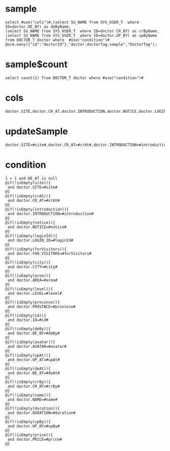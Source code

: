 sample
===

	select #use("cols")#,(select SU_NAME from SYS_USER_T  where ID=doctor.DE_BY) as deByName,
	(select SU_NAME from SYS_USER_T  where ID=doctor.CR_BY) as crByName,
	(select SU_NAME from SYS_USER_T  where ID=doctor.UP_BY) as upByName from DOCTOR_T doctor where  #use("condition")#
	@orm.many({"id":"doctorId"},"doctor.doctorTag.sample","DoctorTag");

sample$count
===
    select count(1) from DOCTOR_T doctor where #use("condition")#

cols
===
	doctor.SITE,doctor.CR_AT,doctor.INTRODUCTION,doctor.NOTICE,doctor.LOGIN_ID,doctor.FOR_VISITORS,doctor.CITY,doctor.AREA,doctor.LEVEL,doctor.PROVINCE,doctor.ID,doctor.DE_BY,doctor.AVATAR,doctor.UP_AT,doctor.DE_AT,doctor.CR_BY,doctor.NAME,doctor.DURATION,doctor.UP_BY,doctor.PRICE

updateSample
===

	doctor.SITE=#site#,doctor.CR_AT=#crAt#,doctor.INTRODUCTION=#introduction#,doctor.NOTICE=#notice#,doctor.LOGIN_ID=#loginId#,doctor.FOR_VISITORS=#forVisitors#,doctor.CITY=#city#,doctor.AREA=#area#,doctor.LEVEL=#level#,doctor.PROVINCE=#province#,doctor.ID=#id#,doctor.DE_BY=#deBy#,doctor.AVATAR=#avatar#,doctor.UP_AT=#upAt#,doctor.DE_AT=#deAt#,doctor.CR_BY=#crBy#,doctor.NAME=#name#,doctor.DURATION=#duration#,doctor.UP_BY=#upBy#,doctor.PRICE=#price#

condition
===

	1 = 1 and DE_AT is null
	@if(!isEmpty(site)){
	 and doctor.SITE=#site#
	@}
	@if(!isEmpty(crAt)){
	 and doctor.CR_AT=#crAt#
	@}
	@if(!isEmpty(introduction)){
	 and doctor.INTRODUCTION=#introduction#
	@}
	@if(!isEmpty(notice)){
	 and doctor.NOTICE=#notice#
	@}
	@if(!isEmpty(loginId)){
	 and doctor.LOGIN_ID=#loginId#
	@}
	@if(!isEmpty(forVisitors)){
	 and doctor.FOR_VISITORS=#forVisitors#
	@}
	@if(!isEmpty(city)){
	 and doctor.CITY=#city#
	@}
	@if(!isEmpty(area)){
	 and doctor.AREA=#area#
	@}
	@if(!isEmpty(level)){
	 and doctor.LEVEL=#level#
	@}
	@if(!isEmpty(province)){
	 and doctor.PROVINCE=#province#
	@}
	@if(!isEmpty(id)){
	 and doctor.ID=#id#
	@}
	@if(!isEmpty(deBy)){
	 and doctor.DE_BY=#deBy#
	@}
	@if(!isEmpty(avatar)){
	 and doctor.AVATAR=#avatar#
	@}
	@if(!isEmpty(upAt)){
	 and doctor.UP_AT=#upAt#
	@}
	@if(!isEmpty(deAt)){
	 and doctor.DE_AT=#deAt#
	@}
	@if(!isEmpty(crBy)){
	 and doctor.CR_BY=#crBy#
	@}
	@if(!isEmpty(name)){
	 and doctor.NAME=#name#
	@}
	@if(!isEmpty(duration)){
	 and doctor.DURATION=#duration#
	@}
	@if(!isEmpty(upBy)){
	 and doctor.UP_BY=#upBy#
	@}
	@if(!isEmpty(price)){
	 and doctor.PRICE=#price#
	@}



